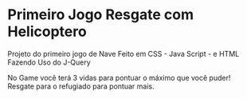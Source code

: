 # Primeiro Jogo Resgate com Helicoptero
Projeto do primeiro jogo de Nave Feito em CSS - Java Script - e HTML Fazendo Uso do J-Query

No Game você terá 3 vidas para pontuar o máximo que você puder! Resgate para o refugiado para pontuar mais.


